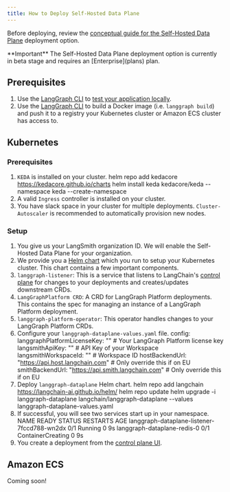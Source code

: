 ```yaml
---
title: How to Deploy Self-Hosted Data Plane
---
```

Before deploying, review the [conceptual guide for the Self-Hosted Data Plane](langgraph_self_hosted_data_plane) deployment option.

<Info>
  **Important**
  The Self-Hosted Data Plane deployment option is currently in beta stage and requires an [Enterprise](plans) plan.
</Info>

## Prerequisites

1. Use the [LangGraph CLI](langgraph_cli) to [test your application locally](local-server).
2. Use the [LangGraph CLI](langgraph_cli) to build a Docker image (i.e. `langgraph build`) and push it to a registry your Kubernetes cluster or Amazon ECS cluster has access to.

## Kubernetes

### Prerequisites

1. `KEDA` is installed on your cluster.
  helm repo add kedacore https://kedacore.github.io/charts
  helm install keda kedacore/keda --namespace keda --create-namespace
2. A valid `Ingress` controller is installed on your cluster.
3. You have slack space in your cluster for multiple deployments. `Cluster-Autoscaler` is recommended to automatically provision new nodes.

### Setup

1. You give us your LangSmith organization ID. We will enable the Self-Hosted Data Plane for your organization.
2. We provide you a [Helm chart](https://github.com/langchain-ai/helm/tree/main/charts/langgraph-dataplane) which you run to setup your Kubernetes cluster. This chart contains a few important components.
  1. `langgraph-listener`: This is a service that listens to LangChain's [control plane](langgraph_control_plane) for changes to your deployments and creates/updates downstream CRDs.
  2. `LangGraphPlatform CRD`: A CRD for LangGraph Platform deployments. This contains the spec for managing an instance of a LangGraph Platform deployment.
  3. `langgraph-platform-operator`: This operator handles changes to your LangGraph Platform CRDs.
3. Configure your `langgraph-dataplane-values.yaml` file.
  config:
  langgraphPlatformLicenseKey: "" # Your LangGraph Platform license key
  langsmithApiKey: "" # API Key of your Workspace
  langsmithWorkspaceId: "" # Workspace ID
  hostBackendUrl: "https://api.host.langchain.com" # Only override this if on EU
  smithBackendUrl: "https://api.smith.langchain.com" # Only override this if on EU
4. Deploy `langgraph-dataplane` Helm chart.
  helm repo add langchain https://langchain-ai.github.io/helm/
  helm repo update
  helm upgrade -i langgraph-dataplane langchain/langgraph-dataplane --values langgraph-dataplane-values.yaml
5. If successful, you will see two services start up in your namespace.
  NAME                                          READY   STATUS              RESTARTS   AGE
  langgraph-dataplane-listener-7fccd788-wn2dx   0/1     Running             0          9s
  langgraph-dataplane-redis-0                   0/1     ContainerCreating   0          9s
6. You create a deployment from the [control plane UI](langgraph_control_plane#control-plane-ui).

## Amazon ECS

Coming soon!
